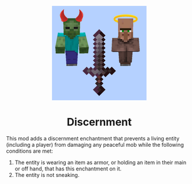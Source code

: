 <p align="center"><img width="256" src="https://github.com/Phylogeny/Discernment/blob/1.16.1/src/main/resources/logo.png?raw=true" /></p>
<h1 align="center">Discernment</h1>
<p>This mod adds a discernment enchantment that prevents a living entity (including a player) from damaging any peaceful mob while the following conditions are met:
<ol><li>The entity is wearing an item as armor, or holding an item in their main or off hand, that has this enchantment on it.</li>
<li>The entity is not sneaking.</li></ol></p>